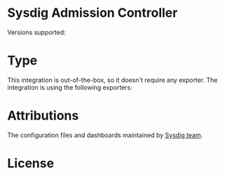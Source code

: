 # Sysdig Admission Controller


Versions supported: 

# Type
This integration is out-of-the-box, so it doesn't require any exporter.
The integration is using the following exporters:


# Attributions
The configuration files and dashboards maintained by [Sysdig team](https://sysdig.com/).

# License